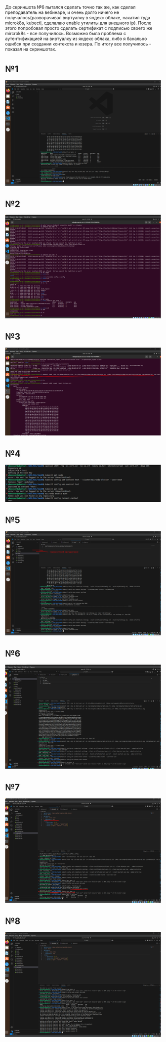 До скриншота №6 пытался сделать точно так же, как сделал преподаватель на вебинаре, и очень долго ничего не получалось(разворачивал виртуалку в яндекс облаке, накатил туда microk8s, kubectl,
 сделалаю enable утилиты для внешного ip). После этого попробовал просто сделать сертификат с подписью своего же mircrok8s - все получилось. Возможно была проблема с аутентификацией на виртуалку из яндекс облака,
либо я банально ошибся при создании контекста и юзера. По итогу все получилось - показал на скриншотах.

  #  №1

![](https://github.com/Hoaxlt/Homeworks/blob/hw9/Screenshot_1.png)
  #  №2

![](https://github.com/Hoaxlt/Homeworks/blob/hw9/Screenshot_2.png)
  #  №3

![](https://github.com/Hoaxlt/Homeworks/blob/hw9/Screenshot_3.png)
  #  №4

![](https://github.com/Hoaxlt/Homeworks/blob/hw9/Screenshot_4.png)
  #  №5

![](https://github.com/Hoaxlt/Homeworks/blob/hw9/Screenshot_5.png)
  #  №6

![](https://github.com/Hoaxlt/Homeworks/blob/hw9/Screenshot_6.png)
  #  №7

![](https://github.com/Hoaxlt/Homeworks/blob/hw9/Screenshot_7.png)
  #  №8

![](https://github.com/Hoaxlt/Homeworks/blob/hw9/Screenshot_8.png)
